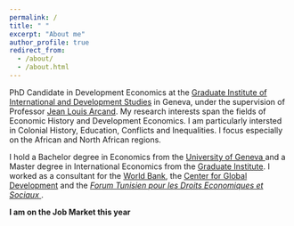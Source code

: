 ```yaml
---
permalink: /
title: " "
excerpt: "About me"
author_profile: true
redirect_from: 
  - /about/
  - /about.html
---
```

PhD Candidate in Development Economics at the <a href="https://www.graduateinstitute.ch"> Graduate Institute of International and Development Studies</a> in Geneva, under the supervision of Professor <a href="https://www.graduateinstitute.ch/arcand"> Jean Louis Arcand</a>. My research interests span the fields of Economic History and Development Economics. I am particularly intersted in Colonial History, Education, Conflicts and Inequalities. I focus especially on the African and North African regions.

I hold a Bachelor degree in Economics from the <a href="https://www.unige.ch/gsem/en/"> University of Geneva </a> and a Master degree in International Economics from the <a href="https://www.graduateinstitute.ch"> Graduate Institute</a>. I worked as a consultant for the <a href="https://www.worldbank.org/en/home"> World Bank</a>, the  <a href="https://www.cgdev.org"> Center for Global Development</a> and the  <i><a href="https://ftdes.net"> Forum Tunisien pour les Droits Economiques et Sociaux </a> </i>.

<b>I am on the Job Market this year </b>

